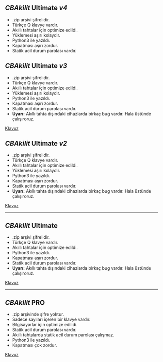 ## *CBAkilit* **Ultimate** _v4_
- .zip arşivi şifrelidir.
- Türkçe Q klavye vardır.
- Akıllı tahtalar için optimize edildi.
- Yüklemesi aşırı kolaydır.
- Python3 ile yazıldı.
- Kapatması aşırı zordur.
- Statik acil durum parolası vardır.

## *CBAkilit* **Ultimate** _v3_
- .zip arşivi şifrelidir.
- Türkçe Q klavye vardır.
- Akıllı tahtalar için optimize edildi.
- Yüklemesi aşırı kolaydır.
- Python3 ile yazıldı.
- Kapatması aşırı zordur.
- Statik acil durum parolası vardır.
- **Uyarı:** Akıllı tahta dışındaki cihazlarda birkaç bug vardır. Hala üstünde çalışıroruz.

[Klavuz](https://eskisehircagdas-my.sharepoint.com/:v:/g/personal/can_baris_ozelcagdas_k12_tr/ER8SkyXSn7JGl3ndVVukiDUBRSXL32IMlBuOkNIU2NML0A?nav=eyJyZWZlcnJhbEluZm8iOnsicmVmZXJyYWxBcHAiOiJTdHJlYW1XZWJBcHAiLCJyZWZlcnJhbFZpZXciOiJTaGFyZURpYWxvZy1MaW5rIiwicmVmZXJyYWxBcHBQbGF0Zm9ybSI6IldlYiIsInJlZmVycmFsTW9kZSI6InZpZXcifX0%3D&e=nTlPXR)

## *CBAkilit* **Ultimate** _v2_
- .zip arşivi şifrelidir.
- Türkçe Q klavye vardır.
- Akıllı tahtalar için optimize edildi.
- Yüklemesi aşırı kolaydır.
- Python3 ile yazıldı.
- Kapatması aşırı zordur.
- Statik acil durum parolası vardır.
- **Uyarı:** Akıllı tahta dışındaki cihazlarda birkaç bug vardır. Hala üstünde çalışıroruz.

[Klavuz](https://eskisehircagdas-my.sharepoint.com/:v:/g/personal/can_baris_ozelcagdas_k12_tr/ER8SkyXSn7JGl3ndVVukiDUBRSXL32IMlBuOkNIU2NML0A?nav=eyJyZWZlcnJhbEluZm8iOnsicmVmZXJyYWxBcHAiOiJTdHJlYW1XZWJBcHAiLCJyZWZlcnJhbFZpZXciOiJTaGFyZURpYWxvZy1MaW5rIiwicmVmZXJyYWxBcHBQbGF0Zm9ybSI6IldlYiIsInJlZmVycmFsTW9kZSI6InZpZXcifX0%3D&e=nTlPXR)
***
## *CBAkilit* **Ultimate**
- .zip arşivi şifrelidir.
- Türkçe Q klavye vardır.
- Akıllı tahtalar için optimize edildi.
- Python3 ile yazıldı.
- Kapatması aşırı zordur.
- Statik acil durum parolası vardır.
- **Uyarı:** Akıllı tahta dışındaki cihazlarda birkaç bug vardır. Hala üstünde çalışıroruz.

[Klavuz](https://eskisehircagdas-my.sharepoint.com/:v:/g/personal/can_baris_ozelcagdas_k12_tr/EaBCFCyqNnRDlorag4T_D_0BHI-wS2FoPRji8abbeNjRXw?nav=eyJyZWZlcnJhbEluZm8iOnsicmVmZXJyYWxBcHAiOiJTdHJlYW1XZWJBcHAiLCJyZWZlcnJhbFZpZXciOiJTaGFyZURpYWxvZy1MaW5rIiwicmVmZXJyYWxBcHBQbGF0Zm9ybSI6IldlYiIsInJlZmVycmFsTW9kZSI6InZpZXcifX0%3D&e=gEo4IB)
***
## *CBAkilit* **PRO**
- .zip arşivinde şifre yoktur.
- Sadece sayıları içeren bir klavye vardır.
- Bilgisayarlar için optimize edilidi.
- Statik acil durum parolası vardır.
- Akıllı tahtalarda statik acil durum parolası çalışmaz.
- Python3 ile yazıldı.
- Kapatması çok zordur.

[Klavuz](https://eskisehircagdas-my.sharepoint.com/:v:/g/personal/can_baris_ozelcagdas_k12_tr/EaBCFCyqNnRDlorag4T_D_0BHI-wS2FoPRji8abbeNjRXw?nav=eyJyZWZlcnJhbEluZm8iOnsicmVmZXJyYWxBcHAiOiJTdHJlYW1XZWJBcHAiLCJyZWZlcnJhbFZpZXciOiJTaGFyZURpYWxvZy1MaW5rIiwicmVmZXJyYWxBcHBQbGF0Zm9ybSI6IldlYiIsInJlZmVycmFsTW9kZSI6InZpZXcifX0%3D&e=gEo4IB)
